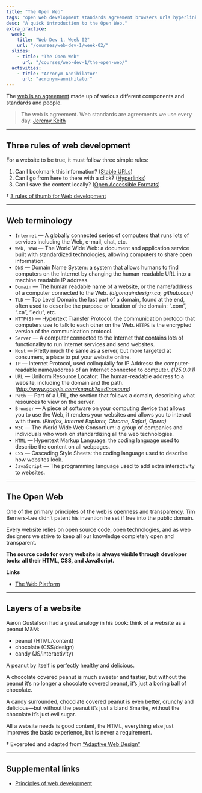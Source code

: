 ```yaml
---
title: "The Open Web"
tags: "open web development standards agreement browsers urls hyperlinks internet domain dns ip address url server host http html css javascript layers"
desc: "A quick introduction to the Open Web."
extra_practice:
  week:
    title: "Web Dev 1, Week 02"
    url: "/courses/web-dev-1/week-02/"
  slides:
    - title: "The Open Web"
      url: "/courses/web-dev-1/the-open-web/"
  activities:
    - title: "Acronym Annihilator"
      url: "acronym-annihilator"
---
```


The [web is an agreement](https://www.flickr.com/photos/psd/1805709102/) made up of various different components and standards and people.

> The web is agreement. Web standards are agreements we use every day.
> [Jeremy Keith](https://twitter.com/zeldman/status/100950760807870464)

---

## Three rules of web development

For a website to be true, it must follow three simple rules:

1. Can I bookmark this information? ([Stable URLs](#urls-and-links))
2. Can I go from here to there with a click? ([Hyperlinks](#urls-and-links))
3. Can I save the content locally? ([Open Accessible Formats](#the-open-web))

† [3 rules of thumb for Web development](http://www.otsukare.info/2011/08/02/3-rules-of-thumb-for-web-development)

---

## Web terminology

- `Internet` — A globally connected series of computers that runs lots of services including the Web, e-mail, chat, etc.
- `Web, WWW` — The World Wide Web: a document and application service built with standardized technologies, allowing computers to share open information.
- `DNS` — Domain Name System: a system that allows humans to find computers on the Internet by changing the human-readable URL into a machine readable IP address.
- `Domain` — The human readable name of a website, or the name/address of a computer connected to the Web. *(algonquindesign.ca, github.com)*
- `TLD` — Top Level Domain: the last part of a domain, found at the end, often used to describe the purpose or location of the domain: “.com”, “.ca”, “.edu”, etc.
- `HTTP(S)` — Hypertext Transfer Protocol: the communication protocol that computers use to talk to each other on the Web. `HTTPS` is the encrypted version of the communication protocol.
- `Server` — A computer connected to the Internet that contains lots of functionality to run Internet services and send websites.
- `Host` — Pretty much the same as a server, but more targeted at consumers, a place to put your website online.
- `IP` — Internet Protocol, used colloquially for IP Address: the computer-readable name/address of an Internet connected to computer. *(125.0.0.1)*
- `URL` — Uniform Resource Locator: The human-readable address to a website, including the domain and the path. *(http://www.google.com/search?q=dinosaurs)*
- `Path` — Part of a URL, the section that follows a domain, describing what resources to view on the server.
- `Browser` — A piece of software on your computing device that allows you to use the Web, it renders your websites and allows you to interact with them. *(Firefox, Internet Explorer, Chrome, Safari, Opera)*
- `W3C` — The World Wide Web Consortium: a group of companies and individuals who work on standardizing all the web technologies.
- `HTML` — Hypertext Markup Language: the coding language used to describe the content on all webpages.
- `CSS` — Cascading Style Sheets: the coding language used to describe how websites look.
- `JavaScript` — The programming language used to add extra interactivity to websites.

---

## The Open Web

One of the primary principles of the web is openness and transparency. Tim Berners-Lee didn’t patent his invention he set if free into the public domain.

Every website relies on open source code, open technologies, and as web designers we strive to keep all our knowledge completely open and transparent.

**The source code for every website is always visible through developer tools: all their HTML, CSS, and JavaScript.**

**Links**

- [The Web Platform](http://platform.html5.org/)

---

## Layers of a website

Aaron Gustafson had a great analogy in his book: think of a website as a peanut M&M:

- peanut (HTML/content)
- chocolate (CSS/design)
- candy (JS/interactivity)

A peanut by itself is perfectly healthy and delicious.

A chocolate covered peanut is much sweeter and tastier, but without the peanut it’s no longer a chocolate covered peanut, it’s just a boring ball of chocolate.

A candy surrounded, chocolate covered peanut is even better, crunchy and delicious—but without the peanut it’s just a bland Smartie, without the chocolate it’s just evil sugar.

All a website needs is good content, the HTML, everything else just improves the basic experience, but is never a requirement.

† Excerpted and adapted from [“Adaptive Web Design”](http://adaptivewebdesign.info/)

---

## Supplemental links

- [Principles of web development](https://vasilis.nl/nerd/principles-web-development/)
